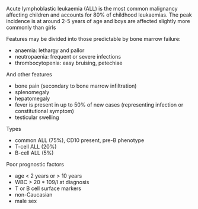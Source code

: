 Acute lymphoblastic leukaemia (ALL) is the most common malignancy affecting children and accounts for 80% of childhood leukaemias. The peak incidence is at around 2\-5 years of age and boys are affected slightly more commonly than girls  
  
Features may be divided into those predictable by bone marrow failure:  
* anaemia: lethargy and pallor
* neutropaenia: frequent or severe infections
* thrombocytopenia: easy bruising, petechiae

  
And other features  
* bone pain (secondary to bone marrow infiltration)
* splenomegaly
* hepatomegaly
* fever is present in up to 50% of new cases (representing infection or constitutional symptom)
* testicular swelling

  
Types  
* common ALL (75%), CD10 present, pre\-B phenotype
* T\-cell ALL (20%)
* B\-cell ALL (5%)

  
Poor prognostic factors  
* age \< 2 years or \> 10 years
* WBC \> 20 \* 109/l at diagnosis
* T or B cell surface markers
* non\-Caucasian
* male sex
